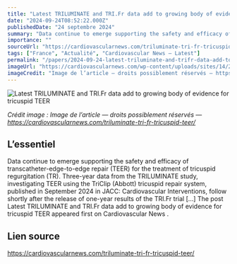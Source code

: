```yaml
---
title: "Latest TRILUMINATE and TRI.Fr data add to growing body of evidence for tricuspid TEER"
date: "2024-09-24T08:52:22.000Z"
publishedDate: "24 septembre 2024"
summary: "Data continue to emerge supporting the safety and efficacy of transcatheter-edge-to-edge repair (TEER) for the treatment of tricuspid regurgitation (TR). Three-year data from the TRILUMINATE study, investigating TEER using the TriClip (Abbott) tricuspid repair system, published in September 2024 in JACC: Cardiovascular Interventions, follow shortly after the release of one-year results of the TRI.Fr trial [&#8230;] The post Latest TRILUMINATE and TRI.Fr data add to growing body of evidence for tricuspid TEER appeared first on Cardiovascular News ."
importance: ""
sourceUrl: "https://cardiovascularnews.com/triluminate-tri-fr-tricuspid-teer/"
tags: ["France", "Actualité", "Cardiovascular News — Latest"]
permalink: "/papers/2024-09-24-latest-triluminate-and-trifr-data-add-to-growing-body-of-evidence-for-tricuspid-teer"
imageUrl: "https://cardiovascularnews.com/wp-content/uploads/sites/14/2024/09/Erwan-Donal-ESC.jpg"
imageCredit: "Image de l’article — droits possiblement réservés — https://cardiovascularnews.com/triluminate-tri-fr-tricuspid-teer/"
---
```


![Latest TRILUMINATE and TRI.Fr data add to growing body of evidence for tricuspid TEER](https://cardiovascularnews.com/wp-content/uploads/sites/14/2024/09/Erwan-Donal-ESC.jpg)

*Crédit image : Image de l’article — droits possiblement réservés — https://cardiovascularnews.com/triluminate-tri-fr-tricuspid-teer/*

## L’essentiel

Data continue to emerge supporting the safety and efficacy of transcatheter-edge-to-edge repair (TEER) for the treatment of tricuspid regurgitation (TR). Three-year data from the TRILUMINATE study, investigating TEER using the TriClip (Abbott) tricuspid repair system, published in September 2024 in JACC: Cardiovascular Interventions, follow shortly after the release of one-year results of the TRI.Fr trial [&#8230;] The post Latest TRILUMINATE and TRI.Fr data add to growing body of evidence for tricuspid TEER appeared first on Cardiovascular News .

## Lien source

https://cardiovascularnews.com/triluminate-tri-fr-tricuspid-teer/
